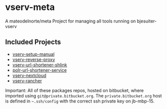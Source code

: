 # vserv-meta

A mateodelnorte/meta Project for managing all tools running on bjesuiter-vserv

## Included Projects

- [vserv-setup-manual](https://bitbucket.org/bnware/vserv-setup-manual)
- [vserv-reverse-proxy](https://bitbucket.org/bnware/vserv-reverse-proxy)
- [vserv-url-shortener-shlink](https://bitbucket.org/bnware/vserv-url-shortener-shlink)
- [polr-url-shortener-service](https://github.com/bjesuiter/polr-url-shortener-service)
- [vserv-nextcloud](https://bitbucket.org/bnware/vserv-nextcloud)
- [vserv-rancher](https://bitbucket.org/bnware/vserv-rancher/src/master/)

Important: All of these packages repos, hosted on bitbucket, 
where imported using `git@private.bitbucket.org`. 
The `private.bitbucket.org` host is defined in `~.ssh/config` 
with the correct ssh private key on jb-mbp-15.
